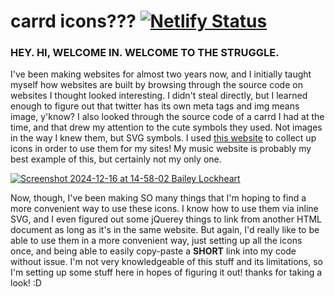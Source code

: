 # carrd icons??? [![Netlify Status](https://api.netlify.com/api/v1/badges/2d5e7c9a-e892-4a61-b5d3-4185a830fae3/deploy-status)](https://app.netlify.com/sites/carrd-icons/deploys)
### HEY. HI, WELCOME IN. WELCOME TO THE STRUGGLE.

I've been making websites for almost two years now, and I initially taught myself how websites are built by browsing through the source code on websites I thought looked interesting. I didn't steal directly, but I learned enough to figure out that twitter has its own meta tags and img means image, y'know? I also looked through the source code of a carrd I had at the time, and that drew my attention to the cute symbols they used. Not images in the way I knew them, but SVG symbols. I used [this website](https://all-icons.carrd.co/) to collect up icons in order to use them for my sites! My music website is probably my best example of this, but certainly not my only one.

[![Screenshot 2024-12-16 at 14-58-02 Bailey Lockheart](https://github.com/user-attachments/assets/b7603e2b-c213-487a-8127-ab2a557cb0a3)](https://baileylockheart.neocities.org/)

Now, though, I've been making SO many things that I'm hoping to find a more convenient way to use these icons. I know how to use them via inline SVG, and I even figured out some jQuerey things to link from another HTML document as long as it's in the same website. But again, I'd really like to be able to use them in a more convenient way, just setting up all the icons once, and being able to easily copy-paste a **SHORT** link into my code without issue. I'm not very knowledgeable of this stuff and its limitations, so I'm setting up some stuff here in hopes of figuring it out! thanks for taking a look! :D
